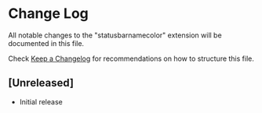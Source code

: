 # Change Log

All notable changes to the "statusbarnamecolor" extension will be documented in this file.

Check [Keep a Changelog](http://keepachangelog.com/) for recommendations on how to structure this file.

## [Unreleased]

- Initial release
